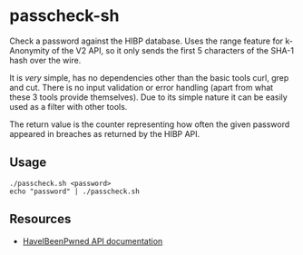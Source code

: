 # passcheck-sh

Check a password against the HIBP database. Uses the range feature for k-Anonymity of the V2 API,
so it only sends the first 5 characters of the SHA-1 hash over the wire.


It is _very_ simple, has no dependencies other than the basic tools curl, grep and cut. There is no
input validation or error handling (apart from what these 3 tools provide themselves).
Due to its simple nature it can be easily used as a filter with other tools.


The return value is the counter representing how often the given password appeared in breaches as returned by the HIBP API.

## Usage

```shell
./passcheck.sh <password>
echo "password" | ./passcheck.sh
```

## Resources

- [HaveIBeenPwned API documentation](https://haveibeenpwned.com/API/v2#SearchingPwnedPasswordsByRange)
